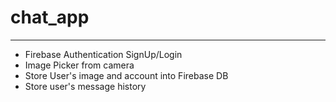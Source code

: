# chat_app

---

- Firebase Authentication SignUp/Login
- Image Picker from camera
- Store User's image and account into Firebase DB
- Store user's message history
